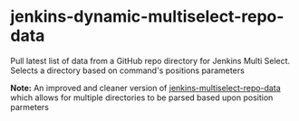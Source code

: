 # jenkins-dynamic-multiselect-repo-data
Pull latest list of data from a GitHub repo directory for Jenkins Multi Select. Selects a directory based on command's positions parameters

**Note:** An improved and cleaner version of [jenkins-multiselect-repo-data](../../../jenkins-multiselect-repo-data) which allows for multiple directories to be parsed based upon position parmeters
